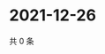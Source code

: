 # 2021-12-26

共 0 条

<!-- BEGIN WEIBO -->
<!-- 最后更新时间 Sun Dec 26 2021 03:00:39 GMT+0800 (China Standard Time) -->

<!-- END WEIBO -->
